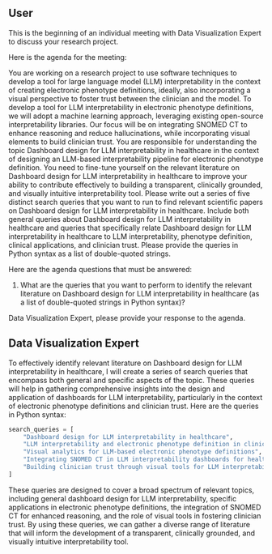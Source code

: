 ## User

This is the beginning of an individual meeting with Data Visualization Expert to discuss your research project.

Here is the agenda for the meeting:

You are working on a research project to use software techniques to develop a tool for large language model (LLM) interpretability in the context of creating electronic phenotype definitions, ideally, also incorporating a visual perspective to foster trust between the clinician and the model. To develop a tool for LLM interpretability in electronic phenotype definitions, we will adopt a machine learning approach, leveraging existing open-source interpretability libraries. Our focus will be on integrating SNOMED CT to enhance reasoning and reduce hallucinations, while incorporating visual elements to build clinician trust.
                You are responsible for understanding the topic Dashboard design for LLM interpretability in healthcare in the context of designing an LLM-based interpretability pipeline for electronic phenotype definition.
                You need to fine-tune yourself on the relevant literature on Dashboard design for LLM interpretability in healthcare to improve your ability to contribute effectively to building a transparent, clinically grounded, and visually intuitive interpretability tool.
                Please write out a series of five distinct search queries that you want to run to find relevant scientific papers on Dashboard design for LLM interpretability in healthcare. Include both general queries about Dashboard design for LLM interpretability in healthcare and queries that specifically relate Dashboard design for LLM interpretability in healthcare to LLM interpretability, phenotype definition, clinical applications, and clinician trust.
                Please provide the queries in Python syntax as a list of double-quoted strings.

Here are the agenda questions that must be answered:

1. What are the queries that you want to perform to identify the relevant literature on Dashboard design for LLM interpretability in healthcare (as a list of double-quoted strings in Python syntax)?

Data Visualization Expert, please provide your response to the agenda.

## Data Visualization Expert

To effectively identify relevant literature on Dashboard design for LLM interpretability in healthcare, I will create a series of search queries that encompass both general and specific aspects of the topic. These queries will help in gathering comprehensive insights into the design and application of dashboards for LLM interpretability, particularly in the context of electronic phenotype definitions and clinician trust. Here are the queries in Python syntax:

```python
search_queries = [
    "Dashboard design for LLM interpretability in healthcare",
    "LLM interpretability and electronic phenotype definition in clinical settings",
    "Visual analytics for LLM-based electronic phenotype definitions",
    "Integrating SNOMED CT in LLM interpretability dashboards for healthcare",
    "Building clinician trust through visual tools for LLM interpretability"
]
```

These queries are designed to cover a broad spectrum of relevant topics, including general dashboard design for LLM interpretability, specific applications in electronic phenotype definitions, the integration of SNOMED CT for enhanced reasoning, and the role of visual tools in fostering clinician trust. By using these queries, we can gather a diverse range of literature that will inform the development of a transparent, clinically grounded, and visually intuitive interpretability tool.


